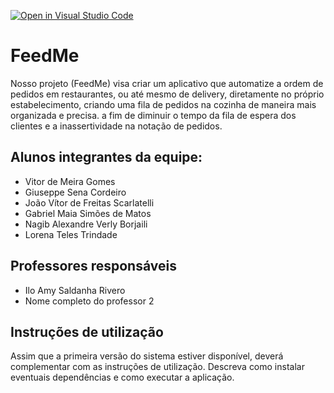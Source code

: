 [![Open in Visual Studio Code](https://classroom.github.com/assets/open-in-vscode-718a45dd9cf7e7f842a935f5ebbe5719a5e09af4491e668f4dbf3b35d5cca122.svg)](https://classroom.github.com/online_ide?assignment_repo_id=10811719&assignment_repo_type=AssignmentRepo)
# FeedMe

 Nosso projeto (FeedMe) visa criar um aplicativo que automatize a ordem de pedidos em restaurantes, ou até mesmo de delivery, diretamente no próprio estabelecimento, criando uma fila de pedidos na cozinha de maneira mais organizada e precisa. a fim de diminuir o tempo da fila de espera dos clientes e a inassertividade na notação de pedidos.

## Alunos integrantes da equipe:

* Vitor de Meira Gomes
* Giuseppe Sena Cordeiro
* João Vítor de Freitas Scarlatelli
* Gabriel Maia Simões de Matos
* Nagib Alexandre Verly Borjaili
* Lorena Teles Trindade

## Professores responsáveis

* Ilo Amy Saldanha Rivero
* Nome completo do professor 2

## Instruções de utilização

Assim que a primeira versão do sistema estiver disponível, deverá complementar com as instruções de utilização. Descreva como instalar eventuais dependências e como executar a aplicação.

